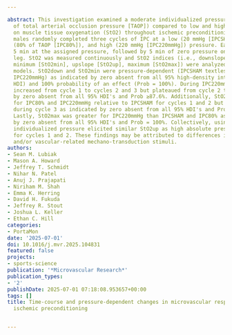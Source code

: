---
abstract: This investigation examined a moderate individualized pressure (i.e., percentage
  of total arterial occlusion pressure [TAOP]) compared to low and high absolute pressures
  on muscle tissue oxygenation (StO2) throughout ischemic preconditioning (IPC). Fifteen
  males randomly completed three cycles of IPC at a low (20 mmHg [IPCSHAM]), moderate
  (80% of TAOP [IPC80%]), and high (220 mmHg [IPC220mmHg]) pressure. Each cycle lasted
  5 min at the assigned pressure, followed by 5 min of zero pressure on the dominant
  leg. StO2 was measured continuously and StO2 indices (i.e., downslope [StO2down],
  minimum [StO2min], upslope [StO2up], maximum [StO2max]) were analyzed with Bayesian
  models. StO2down and StO2min were pressure-dependent (IPCSHAM textless IPC80% textless
  IPC220mmHg) as indicated by zero absent from all 95% high-density intervals (95%
  HDI) and 100% probability of an effect (Prob = 100%). During IPC220mmHg, StO2up
  increased from cycle 1 to cycles 2 and 3 but plateaued from cycle 2 to 3 as indicated
  by zero absent from all 95% HDI's and Prob ≥87.6%. Additionally, StO2up was greater
  for IPC80% and IPC220mmHg relative to IPCSHAM for cycles 1 and 2 but was pressure-dependent
  during cycle 3 as indicated by zero absent from all 95% HDI's and Prob = 98.8%.
  Lastly, StO2max was greater for IPC220mmHg than IPCSHAM and IPC80% as indicated
  by zero absent from all 95% HDI's and Prob = 100%. Collectively, using moderate
  individualized pressure elicited similar StO2up as high absolute pressure, but only
  for cycles 1 and 2. These findings may be attributed to differences in the hypoxic-insult
  and/or vascular-related mechano-transduction stimuli.
authors:
- Sean M. Lubiak
- Mason A. Howard
- Jeffrey T. Schmidt
- Nihar N. Patel
- Anuj J. Prajapati
- Niriham M. Shah
- Emma K. Herring
- David H. Fukuda
- Jeffrey R. Stout
- Joshua L. Keller
- Ethan C. Hill
categories:
- PortaMon
date: '2025-07-01'
doi: 10.1016/j.mvr.2025.104831
featured: false
projects:
- sports-science
publication: '*Microvascular Research*'
publication_types:
- '2'
publishDate: 2025-07-01 07:18:08.953657+00:00
tags: []
title: Time-course and pressure-dependent changes in microvascular responses during
  ischemic preconditioning

---

